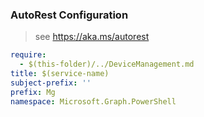 ### AutoRest Configuration

> see https://aka.ms/autorest

``` yaml
require:
  - $(this-folder)/../DeviceManagement.md
title: $(service-name)
subject-prefix: ''
prefix: Mg
namespace: Microsoft.Graph.PowerShell
```
